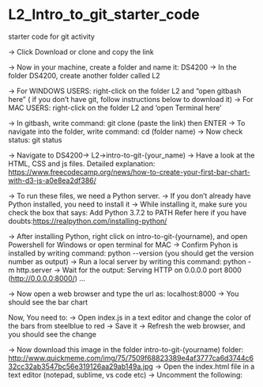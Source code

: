 # L2_Intro_to_git_starter_code
starter code for git activity


→ Click Download or clone and copy the link

→ Now in your machine, create a folder and name it: DS4200
→ In the folder DS4200, create another folder called L2

→ For WINDOWS USERS: right-click on the folder L2 and “open gitbash here” ( if you don’t have git, follow instructions below to download it)
→ For MAC USERS:  right-click on the folder L2 and ‘open Terminal here’

→ In gitbash, write command: git clone (paste the link) then ENTER
→ To navigate into the folder, write command: cd (folder name)
→ Now check status: git status

→ Navigate to DS4200→ L2→intro-to-git-(your_name)
→ Have a look at the HTML, CSS and js files. Detailed explanation: https://www.freecodecamp.org/news/how-to-create-your-first-bar-chart-with-d3-js-a0e8ea2df386/

→ To run these files, we need a Python server.
→ If you don’t already have Python installed, you need to install it 
→ While installing it, make sure you check the box that says: Add Python 3.7.2 to PATH
Refer here if you have doubts:https://realpython.com/installing-python/

→ After installing Python, right click on intro-to-git-(yourname), and open Powershell for Windows or open terminal for MAC
→ Confirm Pyhon is installed by writing command: python --version (you should get the version number as output)
→ Run a local server by writing this command: python -m http.server
→ Wait for the output: Serving HTTP on 0.0.0.0 port 8000 (http://0.0.0.0:8000/) …

→ Now open a web browser and type the url as: localhost:8000
→ You should see the bar chart

Now, You need to:
→ Open index.js in a text editor and change the color of the bars from steelblue to red
→ Save it
→ Refresh the web browser, and you should see the change

→ Now download this image in the folder intro-to-git-(yourname) folder:
http://www.quickmeme.com/img/75/7509f68823389e4af3777ca6d3744c632cc32ab3547bc56e319126aa29ab149a.jpg
→ Open the index.html file in a text editor (notepad, sublime, vs code etc)
→ Uncomment the following:
<!-- <h4> Adding an Image here</h4>
       <img src="" /> →

 → And change it to 
<h4> Adding an Image here</h4>
<img src="" />

→ Now add your image in the " " 
→ Save
→ Refresh the web browser to see the changes (you should see the image below the barchart)

→ Now its time to push these changes to the remote repository
→ Go to gitbash/ terminal
→ Write these commands in the order: git add .
                    git commit -m “comment”
                    git push
                       
 
NOTE: If any of this fails, ask for assistance and do not proceed ahead. This is because this will put your repository in an uncertain state which will be hard to undo.





For Windows users:

→ Download git if you don’t have it in your machine. Follow this link:
https://git-scm.com/downloads

→ Click download for windows
 

→ MAKE SURE YOU CHECK THE BOX SAYING (GIT BASH HERE)

→ After installation, open git bash.
